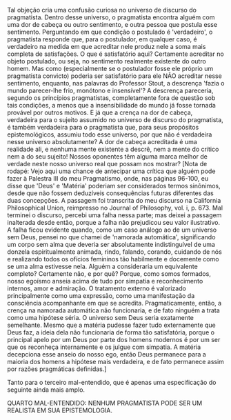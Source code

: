 Tal objeção cria uma confusão curiosa no universo de discurso do pragmatista. Dentro desse universo, o pragmatista encontra alguém com uma dor de cabeça ou outro sentimento, e outra pessoa que postula esse sentimento. Perguntando em que condição o postulado é 'verdadeiro', o pragmatista responde que, para o postulador, em qualquer caso, é verdadeiro na medida em que acreditar nele produz nele a soma mais completa de satisfações. O que é satisfatório aqui? Certamente acreditar no objeto postulado, ou seja, no sentimento realmente existente do outro homem. Mas como (especialmente se o postulador fosse ele próprio um pragmatista convicto) poderia ser satisfatório para ele NÃO acreditar nesse sentimento, enquanto, nas palavras do Professor Stout, a descrença 'fazia o mundo parecer-lhe frio, monótono e insensível'? A descrença pareceria, segundo os princípios pragmatistas, completamente fora de questão sob tais condições, a menos que a insensibilidade do mundo já fosse tornada provável por outros motivos. E já que a crença na dor de cabeça, verdadeira para o sujeito assumido no universo de discurso do pragmatista, é também verdadeira para o pragmatista que, para seus propósitos epistemológicos, assumiu todo esse universo, por que não é verdadeira nesse universo absolutamente? A dor de cabeça acreditada é uma realidade ali, e nenhuma mente existente a descrê, nem a mente do crítico nem a do seu sujeito! Nossos oponentes têm alguma marca melhor de verdade neste nosso universo real que possam nos mostrar? [Nota de rodapé: Vejo aqui uma chance de antecipar uma crítica que alguém pode fazer à Palestra III do meu Pragmatismo, onde, nas páginas 96-100, eu disse que 'Deus' e 'Matéria' poderiam ser considerados termos sinônimos, desde que não fossem deduzíveis consequências futuras diferentes das duas concepções. A passagem foi transcrita do meu discurso na California Philosophical Union, reimpresso no Journal of Philosophy, vol. i, p. 673. Mal terminei o discurso, percebi uma falha nessa parte; mas deixei a passagem inalterada desde então, porque a falha não prejudicou seu valor ilustrativo. A falha ficou evidente quando, como um caso análogo ao de um universo sem Deus, pensei no que chamei de 'namorada automática', significando um corpo sem alma que deveria ser absolutamente indistinguível de uma donzela espiritualmente animada, rindo, falando, corando, cuidando de nós e realizando todos os ofícios femininos tão habilmente e docemente como se uma alma estivesse nela. Alguém a consideraria um equivalente completo? Certamente não, e por quê? Porque, como somos formados, nosso egoísmo anseia acima de tudo por simpatia e reconhecimento internos, amor e admiração. O tratamento externo é valorizado principalmente como uma expressão, como uma manifestação da consciência acompanhante em que se acredita. Pragmaticamente, então, a crença na namorada automática não funcionaria, e de fato ninguém a trata como uma hipótese séria. O universo sem Deus seria exatamente semelhante. Mesmo que a matéria pudesse fazer tudo externamente que Deus faz, a ideia dela não funcionaria de forma tão satisfatória, porque o principal apelo por um Deus por parte dos homens modernos é por um ser que os reconheça internamente e os julgue com simpatia. A matéria decepciona esse anseio do nosso ego, então Deus permanece para a maioria dos homens a hipótese mais verdadeira, e de fato permanece assim por razões pragmáticas definidas.]

Tanto para o terceiro mal-entendido, que é apenas uma especificação do seguinte ainda mais amplo.

QUARTO MAL-ENTENDIDO: NENHUM PRAGMATISTA PODE SER UM REALISTA EM SUA EPISTEMOLOGIA.